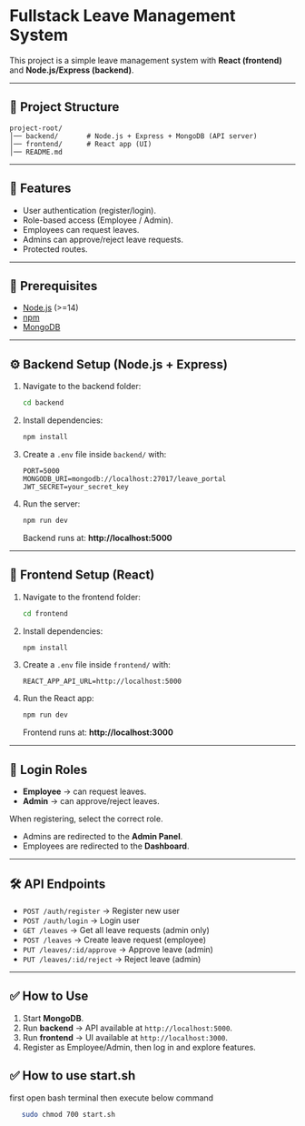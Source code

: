 # Fullstack Leave Management System

This project is a simple leave management system with **React (frontend)** and **Node.js/Express (backend)**.

---

## 📂 Project Structure

```
project-root/
│── backend/       # Node.js + Express + MongoDB (API server)
│── frontend/      # React app (UI)
│── README.md
```

---

## 🚀 Features
- User authentication (register/login).
- Role-based access (Employee / Admin).
- Employees can request leaves.
- Admins can approve/reject leave requests.
- Protected routes.

---

## 🔧 Prerequisites
- [Node.js](https://nodejs.org/) (>=14)
- [npm](https://www.npmjs.com/)  
- [MongoDB](https://www.mongodb.com/)  

---

## ⚙️ Backend Setup (Node.js + Express)
1. Navigate to the backend folder:
   ```bash
   cd backend
   ```
2. Install dependencies:
   ```bash
   npm install
   ```
3. Create a `.env` file inside `backend/` with:
   ```env
   PORT=5000
   MONGODB_URI=mongodb://localhost:27017/leave_portal
   JWT_SECRET=your_secret_key
   ```
4. Run the server:
   ```bash
   npm run dev
   ```
   Backend runs at: **http://localhost:5000**

---

## 🎨 Frontend Setup (React)
1. Navigate to the frontend folder:
   ```bash
   cd frontend
   ```
2. Install dependencies:
   ```bash
   npm install
   ```
3. Create a `.env` file inside `frontend/` with:
   ```env
   REACT_APP_API_URL=http://localhost:5000
   ```
4. Run the React app:
   ```bash
   npm run dev
   ```
   Frontend runs at: **http://localhost:3000**

---

## 🔑 Login Roles
- **Employee** → can request leaves.  
- **Admin** → can approve/reject leaves.  

When registering, select the correct role.  
- Admins are redirected to the **Admin Panel**.  
- Employees are redirected to the **Dashboard**.  

---

## 🛠 API Endpoints
- `POST /auth/register` → Register new user  
- `POST /auth/login` → Login user  
- `GET /leaves` → Get all leave requests (admin only)  
- `POST /leaves` → Create leave request (employee)  
- `PUT /leaves/:id/approve` → Approve leave (admin)  
- `PUT /leaves/:id/reject` → Reject leave (admin)  

---

## ✅ How to Use
1. Start **MongoDB**.  
2. Run **backend** → API available at `http://localhost:5000`.  
3. Run **frontend** → UI available at `http://localhost:3000`.  
4. Register as Employee/Admin, then log in and explore features.  

## ✅ How to use start.sh
first open bash terminal then execute below command
```bash
   sudo chmod 700 start.sh
```